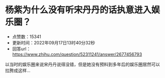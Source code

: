 # 杨紫为什么没有听宋丹丹的话执意进入娱乐圈？
- 点赞数：15341
- 更新时间：2022年09月17日13时40分32秒
- 回答url：https://www.zhihu.com/question/52311241/answer/2677456793
<body>
 <p data-pid="VAv91vh6">以当时的娱乐圈来说宋丹丹说得没错，但是她没有预料到多年后的娱乐圈居然可以拉胯成这样…</p>
</body>